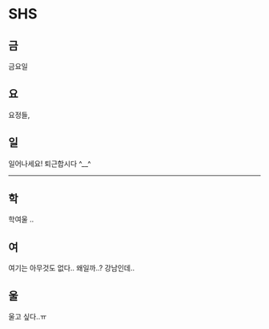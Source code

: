 # SHS

## 금
금요일

## 요
요정들,

## 일
일어나세요! 퇴근합시다 ^__^

---

## 학
학여울 ..


## 여
여기는 아무것도 없다.. 왜일까..? 강남인데..


## 울
울고 싶다..ㅠ

